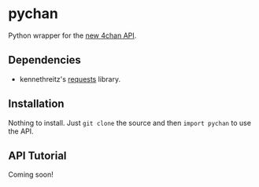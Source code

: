 pychan
======

Python wrapper for the [new 4chan API](https://github.com/4chan/4chan-API).


Dependencies
------------

- kennethreitz's [requests](https://github.com/kennethreitz/requests) library.


Installation
------------

Nothing to install. Just `git clone` the source and then `import pychan` to use
the API.


API Tutorial
------------

Coming soon!


